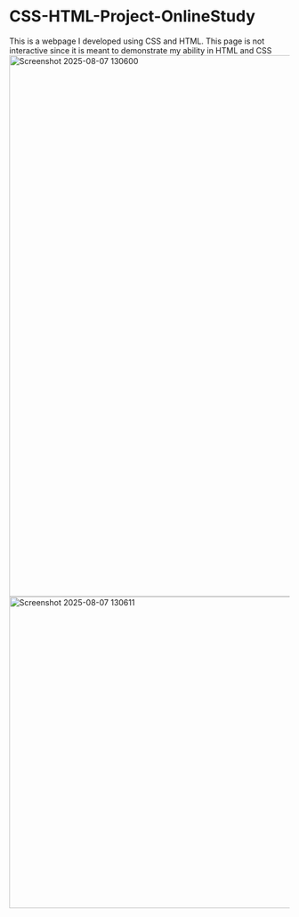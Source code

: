 # CSS-HTML-Project-OnlineStudy
This is a webpage I developed using CSS and HTML.
This page is not interactive since it is meant to demonstrate my ability in HTML and CSS
<img width="1919" height="973" alt="Screenshot 2025-08-07 130600" src="https://github.com/user-attachments/assets/12f10c3a-0599-4409-9030-3eae121f311f" />
<img width="1917" height="560" alt="Screenshot 2025-08-07 130611" src="https://github.com/user-attachments/assets/68c61f7d-fa5a-451f-9925-11324a5771b7" />
